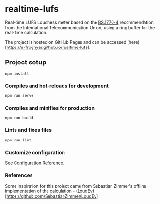 # realtime-lufs

Real-time LUFS Loudness meter based on the [BS.1770-4](https://www.itu.int/dms_pubrec/itu-r/rec/bs/R-REC-BS.1770-4-201510-I!!PDF-E.pdf) recommendation from the International Telecommunication Union, using a ring buffer for the real-time calculation.  

The project is hosted on GitHub Pages and can be accessed (here)[https://a-froghyar.github.io/realtime-lufs].

## Project setup
```
npm install
```

### Compiles and hot-reloads for development
```
npm run serve
```

### Compiles and minifies for production
```
npm run build
```

### Lints and fixes files
```
npm run lint
```

### Customize configuration
See [Configuration Reference](https://cli.vuejs.org/config/).

### References
Some inspiration for this project came from Sebastian Zimmer's offline implementation of the calculation - (LoudEv)[https://github.com/SebastianZimmer/LoudEv]
